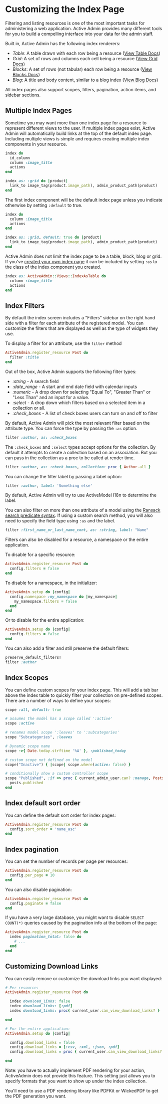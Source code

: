 # Customizing the Index Page

Filtering and listing resources is one of the most important tasks for
administering a web application. Active Admin provides many different tools for
you to build a compelling interface into your data for the admin staff.

Built in, Active Admin has the following index renderers:

* *Table*: A table drawn with each row being a resource ([View Table Docs](3-index-pages/index-as-table.md))
* *Grid*: A set of rows and columns each cell being a resource ([View Grid Docs](3-index-pages/index-as-grid.md))
* *Blocks*: A set of rows (not tabular) each row being a resource ([View Blocks Docs](3-index-pages/index-as-block.md))
* *Blog*: A title and body content, similar to a blog index ([View Blog Docs](3-index-pages/index-as-blog.md))

All index pages also support scopes, filters, pagination, action items, and
sidebar sections.

## Multiple Index Pages

Sometime you may want more than one index page for a resource to represent
different views to the user. If multiple index pages exist, Active Admin will
automatically build links at the top of the default index page. Including
multiple views is simple and requires creating multiple index components in
your resource.

```ruby
index do
  id_column
  column :image_title
  actions
end

index as: :grid do |product|
  link_to image_tag(product.image_path), admin_product_path(product)
end
```

The first index component will be the default index page unless you indicate
otherwise by setting `:default` to true.

```ruby
index do
  column :image_title
  actions
end

index as: :grid, default: true do |product|
  link_to image_tag(product.image_path), admin_product_path(product)
end
```

Active Admin does not limit the index page to be a table, block, blog or grid.
If you've [created your own index page](3-index-pages/create-an-index.md) it
can be included by setting `:as` to the class of the index component you created.

```ruby
index as: ActiveAdmin::Views::IndexAsTable do
  column :image_title
  actions
end
```

## Index Filters

By default the index screen includes a "Filters" sidebar on the right hand side
with a filter for each attribute of the registered model. You can customize the
filters that are displayed as well as the type of widgets they use.

To display a filter for an attribute, use the `filter` method

```ruby
ActiveAdmin.register_resource Post do
  filter :title
end
```

Out of the box, Active Admin supports the following filter types:

* *:string* - A search field
* *:date_range* - A start and end date field with calendar inputs
* *:numeric* - A drop down for selecting "Equal To", "Greater Than" or "Less
  Than" and an input for a value.
* *:select* - A drop down which filters based on a selected item in a collection
  or all.
* *:check_boxes* - A list of check boxes users can turn on and off to filter

By default, Active Admin will pick the most relevant filter based on the
attribute type. You can force the type by passing the `:as` option.

```ruby
filter :author, as: :check_boxes
```

The `:check_boxes` and `:select` types accept options for the collection. By default
it attempts to create a collection based on an association. But you can pass in
the collection as a proc to be called at render time.

```ruby
filter :author, as: :check_boxes, collection: proc { Author.all }
```

You can change the filter label by passing a label option:

```ruby
filter :author, label: 'Something else'
```

By default, Active Admin will try to use ActiveModel I18n to determine the label.

You can also filter on more than one attribute of a model using the
[Ransack search predicate syntax](https://github.com/activerecord-hackery/ransack/wiki/Basic-Searching). If using a custom search method, you will
also need to specify the field type using `:as` and the label.

```ruby
filter :first_name_or_last_name_cont, as: :string, label: "Name"
```

Filters can also be disabled for a resource, a namespace or the entire
application.

To disable for a specific resource:

```ruby
ActiveAdmin.register_resource Post do
  config.filters = false
end
```

To disable for a namespace, in the initializer:

```ruby
ActiveAdmin.setup do |config|
  config.namespace :my_namespace do |my_namespace|
    my_namespace.filters = false
  end
end
```

Or to disable for the entire application:

```ruby
ActiveAdmin.setup do |config|
  config.filters = false
end
```

You can also add a filter and still preserve the default filters:

```ruby
preserve_default_filters!
filter :author
```

## Index Scopes

You can define custom scopes for your index page. This will add a tab bar above
the index table to quickly filter your collection on pre-defined scopes. There are
a number of ways to define your scopes:

```ruby
scope :all, default: true

# assumes the model has a scope called ':active'
scope :active

# renames model scope ':leaves' to ':subcategories'
scope "Subcategories", :leaves

# Dynamic scope name
scope ->{ Date.today.strftime '%A' }, :published_today

# custom scope not defined on the model
scope("Inactive") { |scope| scope.where(active: false) }

# conditionally show a custom controller scope
scope "Published", :if => proc { current_admin_user.can? :manage, Posts } do |posts|
  posts.published
end
```

## Index default sort order

You can define the default sort order for index pages:

```ruby
ActiveAdmin.register_resource Post do
  config.sort_order = 'name_asc'
end
```

## Index pagination

You can set the number of records per page per resources:

```ruby
ActiveAdmin.register_resource Post do
  config.per_page = 10
end
```

You can also disable pagination:

```ruby
ActiveAdmin.register_resource Post do
  config.paginate = false
end
```

If you have a very large database, you might want to disable `SELECT COUNT(*)`
queries caused by the pagination info at the bottom of the page:

```ruby
ActiveAdmin.register_resource Post do
  index pagination_total: false do
    # ...
  end
end
```

## Customizing Download Links

You can easily remove or customize the download links you want displayed:

```ruby
# Per resource:
ActiveAdmin.register_resource Post do

  index download_links: false
  index download_links: [:pdf]
  index download_links: proc{ current_user.can_view_download_links? }

end

# For the entire application:
ActiveAdmin.setup do |config|

  config.download_links = false
  config.download_links = [:csv, :xml, :json, :pdf]
  config.download_links = proc { current_user.can_view_download_links? }

end
```

Note: you have to actually implement PDF rendering for your action, ActiveAdmin does not provide this feature. This setting just allows you to specify formats that you want to show up under the index collection.

You'll need to use a PDF rendering library like PDFKit or WickedPDF to get the PDF generation you want.
